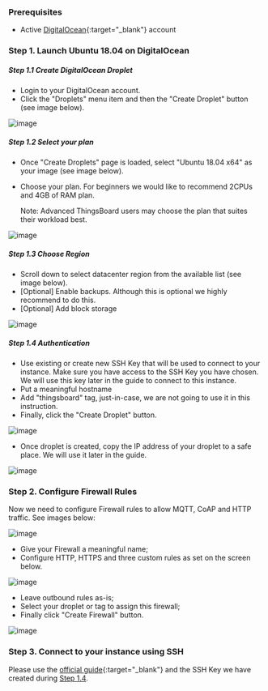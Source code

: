 ### Prerequisites

- Active [DigitalOcean](https://cloud.digitalocean.com/){:target="_blank"} account

### Step 1. Launch Ubuntu 18.04 on DigitalOcean

##### Step 1.1 Create DigitalOcean Droplet

- Login to your DigitalOcean account.
- Click the "Droplets" menu item and then the "Create Droplet" button (see image below).   

![image](https://img.thingsboard.io/user-guide/install/digital-ocean-pe/create-droplet.png)

##### Step 1.2 Select your plan

- Once "Create Droplets" page is loaded, select "Ubuntu 18.04 x64" as your image (see image below).
- Choose your plan. For beginners we would like to recommend 2CPUs and 4GB of RAM plan. 

  Note: Advanced ThingsBoard users may choose the plan that suites their workload best. 
    
![image](https://img.thingsboard.io/user-guide/install/digital-ocean-pe/choose-plan.png)

##### Step 1.3 Choose Region

- Scroll down to select datacenter region from the available list (see image below).
- [Optional] Enable backups. Although this is optional we highly recommend to do this. 
- [Optional] Add block storage

![image](https://img.thingsboard.io/user-guide/install/digital-ocean-pe/choose-region.png)

##### Step 1.4 Authentication

- Use existing or create new SSH Key that will be used to connect to your instance. Make sure you have access to the SSH Key you have chosen. We will use this key later in the guide to connect to this instance. 
- Put a meaningful hostname
- Add "thingsboard" tag, just-in-case, we are not going to use it in this instruction.
- Finally, click the "Create Droplet" button.

![image](https://img.thingsboard.io/user-guide/install/digital-ocean-pe/create-final.png)

- Once droplet is created, copy the IP address of your droplet to a safe place. We will use it later in the guide. 

![image](https://img.thingsboard.io/user-guide/install/digital-ocean-pe/droplet-created.png)

### Step 2. Configure Firewall Rules

Now we need to configure Firewall rules to allow MQTT, CoAP and HTTP traffic. See images below:

![image](https://img.thingsboard.io/user-guide/install/digital-ocean-pe/create-firewall.png)

- Give your Firewall a meaningful name;
- Configure HTTP, HTTPS and three custom rules as set on the screen below. 

![image](https://img.thingsboard.io/user-guide/install/digital-ocean-pe/firewall-config.png)

- Leave outbound rules as-is;
- Select your droplet or tag to assign this firewall;
- Finally click "Create Firewall" button.

![image](https://img.thingsboard.io/user-guide/install/digital-ocean-pe/firewall-final.png)

### Step 3. Connect to your instance using SSH

Please use the [official guide](https://www.digitalocean.com/docs/droplets/how-to/connect-with-ssh/){:target="_blank"} 
and the SSH Key we have created during [Step 1.4](/docs/user-guide/install/pe/digital-ocean/#step-14-authentication).
